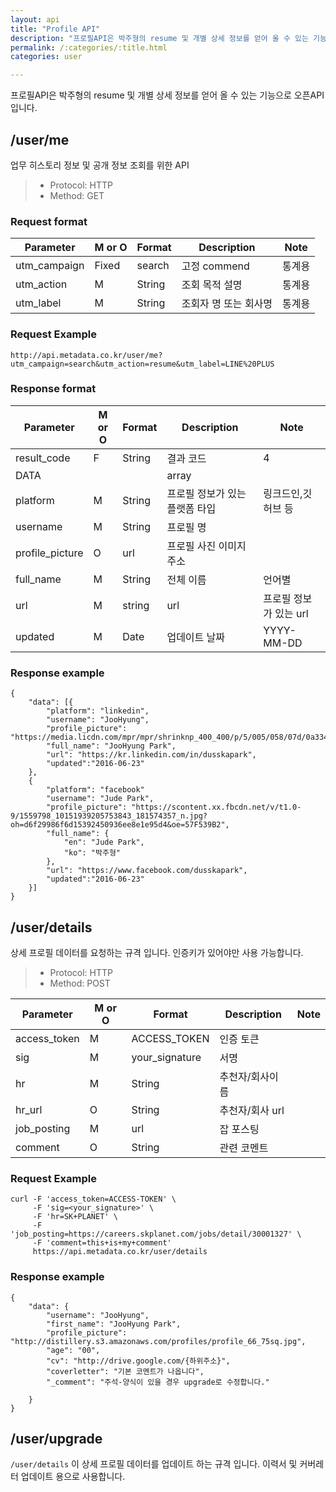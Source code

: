 ```yaml
---
layout: api
title: "Profile API"
description: "프로필API은 박주형의 resume 및 개별 상세 정보를 얻어 올 수 있는 기능으로 오픈API 입니다."
permalink: /:categories/:title.html
categories: user

---
```



프로필API은 박주형의 resume 및 개별 상세 정보를 얻어 올 수 있는 기능으로 오픈API 입니다.

## /user/me
업무 히스토리 정보 및 공개 정보 조회를 위한 API

> * Protocol: HTTP
> * Method:	 GET

### Request format

|Parameter	|M or O|Format|Description|Note|
|--|--|--|--|--|
|utm_campaign|Fixed|search|고정 commend|통계용|
|utm_action	|M|String|조회 목적 설명|통계용|
|utm_label|M|String|조회자 명 또는 회사명|통계용|


### Request Example
```{language-markup}
http://api.metadata.co.kr/user/me?
utm_campaign=search&utm_action=resume&utm_label=LINE%20PLUS
```
### Response format

|Parameter	|M or O|Format|Description|Note|
|--|--|--|--|--|
|result_code|F|String|결과 코드|4|
|DATA|||array||
|platform|M|String|프로필 정보가 있는 플랫폼 타입|링크드인,깃허브 등|
|username|M|String|프로필 명||
|profile_picture|O|url|프로필 사진 이미지 주소||
|full_name|M|String|전체 이름|언어별|
|url|M|string|url|프로필 정보가 있는 url||
|updated|M|Date|업데이트 날짜|YYYY-MM-DD|

### Response example

```{language-json}
{
    "data": [{
	    "platform": "linkedin",
        "username": "JooHyung",
        "profile_picture": "https://media.licdn.com/mpr/mpr/shrinknp_400_400/p/5/005/058/07d/0a334f2.jpg",
        "full_name": "JooHyung Park",
        "url": "https://kr.linkedin.com/in/dusskapark",
        "updated":"2016-06-23"
    },
    {
	    "platform": "facebook"
        "username": "Jude Park",
        "profile_picture": "https://scontent.xx.fbcdn.net/v/t1.0-9/1559798_10151939205753843_181574357_n.jpg?oh=d6f29986f6d15392450936ee8e1e95d4&oe=57F539B2",
        "full_name": {
	        "en": "Jude Park",
	        "ko": "박주형"
	    },
        "url": "https://www.facebook.com/dusskapark",
        "updated":"2016-06-23"
    }]
}

```

## /user/details
상세 프로필 데이터를 요청하는 규격 입니다. 인증키가 있어야만 사용 가능합니다.

> * Protocol: HTTP
> * Method:	 POST

|Parameter	|M or O|Format|Description|Note|
|--|--|--|--|--|
|access_token|M|ACCESS_TOKEN|인증 토큰||
|sig|M|your_signature|서명||
|hr|M|String|추천자/회사이름||
|hr_url|O|String|추천자/회사 url||
|job_posting|M|url|잡 포스팅||
|comment|O|String|관련 코멘트||


### Request Example
```{language-markup}
curl -F 'access_token=ACCESS-TOKEN' \
     -F 'sig=<your_signature>' \
     -F 'hr=SK+PLANET' \
     -F 'job_posting=https://careers.skplanet.com/jobs/detail/30001327' \
     -F 'comment=this+is+my+comment'
     https://api.metadata.co.kr/user/details
```

### Response example

```{language-json}
{
	"data": {
		"username": "JooHyung",
		"first_name": "JooHyung Park",
		"profile_picture": "http://distillery.s3.amazonaws.com/profiles/profile_66_75sq.jpg",
		"age": "00",
		"cv": "http://drive.google.com/{하위주소}",
		"coverletter": "기본 코멘트가 나옵니다",
		"_comment": "주석-양식이 있을 경우 upgrade로 수정합니다."

	}
}
```

## /user/upgrade
`/user/details` 이 상세 프로필 데이터를 업데이트 하는 규격 입니다. 이력서 및 커버레터 업데이트 용으로 사용합니다.
